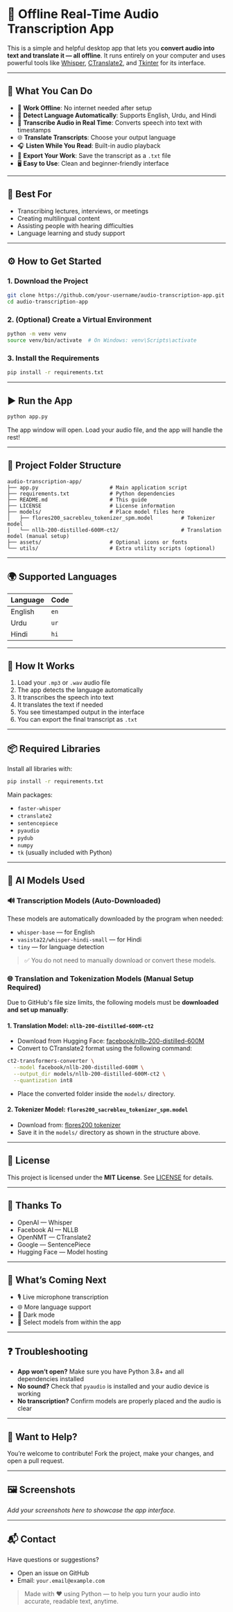 # 🎤 Offline Real-Time Audio Transcription App

This is a simple and helpful desktop app that lets you **convert audio into text and translate it — all offline**. It runs entirely on your computer and uses powerful tools like [Whisper](https://github.com/openai/whisper), [CTranslate2](https://github.com/OpenNMT/CTranslate2), and [Tkinter](https://docs.python.org/3/library/tkinter.html) for its interface.

---

## 🚀 What You Can Do

* 🔌 **Work Offline**: No internet needed after setup
* 🧠 **Detect Language Automatically**: Supports English, Urdu, and Hindi
* 📝 **Transcribe Audio in Real Time**: Converts speech into text with timestamps
* 🌐 **Translate Transcripts**: Choose your output language
* 🎧 **Listen While You Read**: Built-in audio playback
* 💾 **Export Your Work**: Save the transcript as a `.txt` file
* 🖥️ **Easy to Use**: Clean and beginner-friendly interface

---

## 💼 Best For

* Transcribing lectures, interviews, or meetings
* Creating multilingual content
* Assisting people with hearing difficulties
* Language learning and study support

---

## ⚙️ How to Get Started

### 1. Download the Project

```bash
git clone https://github.com/your-username/audio-transcription-app.git
cd audio-transcription-app
```

### 2. (Optional) Create a Virtual Environment

```bash
python -m venv venv
source venv/bin/activate  # On Windows: venv\Scripts\activate
```

### 3. Install the Requirements

```bash
pip install -r requirements.txt
```

---

## ▶️ Run the App

```bash
python app.py
```

The app window will open. Load your audio file, and the app will handle the rest!

---

## 📁 Project Folder Structure

```
audio-transcription-app/
├── app.py                       # Main application script
├── requirements.txt             # Python dependencies
├── README.md                    # This guide
├── LICENSE                      # License information
├── models/                      # Place model files here
│   ├── flores200_sacrebleu_tokenizer_spm.model         # Tokenizer model
│   └── nllb-200-distilled-600M-ct2/                    # Translation model (manual setup)
├── assets/                      # Optional icons or fonts
└── utils/                       # Extra utility scripts (optional)
```

---

## 🌍 Supported Languages

| Language | Code |
| -------- | ---- |
| English  | `en` |
| Urdu     | `ur` |
| Hindi    | `hi` |

---

## 🔄 How It Works

1. Load your `.mp3` or `.wav` audio file
2. The app detects the language automatically
3. It transcribes the speech into text
4. It translates the text if needed
5. You see timestamped output in the interface
6. You can export the final transcript as `.txt`

---

## 📦 Required Libraries

Install all libraries with:

```bash
pip install -r requirements.txt
```

Main packages:

* `faster-whisper`
* `ctranslate2`
* `sentencepiece`
* `pyaudio`
* `pydub`
* `numpy`
* `tk` (usually included with Python)

---

## 🧠 AI Models Used

### 🔊 Transcription Models (Auto-Downloaded)

These models are automatically downloaded by the program when needed:

* `whisper-base` — for English
* `vasista22/whisper-hindi-small` — for Hindi
* `tiny` — for language detection

> ✅ You do not need to manually download or convert these models.

### 🌐 Translation and Tokenization Models (Manual Setup Required)

Due to GitHub's file size limits, the following models must be **downloaded and set up manually**:

#### 1. **Translation Model:** `nllb-200-distilled-600M-ct2`

* Download from Hugging Face: [facebook/nllb-200-distilled-600M](https://huggingface.co/facebook/nllb-200-distilled-600M)
* Convert to CTranslate2 format using the following command:

```bash
ct2-transformers-converter \
  --model facebook/nllb-200-distilled-600M \
  --output_dir models/nllb-200-distilled-600M-ct2 \
  --quantization int8
```

* Place the converted folder inside the `models/` directory.

#### 2. **Tokenizer Model:** `flores200_sacrebleu_tokenizer_spm.model`

* Download from: [flores200 tokenizer](https://dl.fbaipublicfiles.com/nllb/flores200/sacrebleu_tokenizer_spm.model)
* Save it in the `models/` directory as shown in the structure above.

---

## 🪪 License

This project is licensed under the **MIT License**. See [LICENSE](LICENSE) for details.

---

## 🙏 Thanks To

* OpenAI — Whisper
* Facebook AI — NLLB
* OpenNMT — CTranslate2
* Google — SentencePiece
* Hugging Face — Model hosting

---

## 🔧 What’s Coming Next

* 🎙️ Live microphone transcription
* 🌐 More language support
* 🌙 Dark mode
* 🧩 Select models from within the app

---

## ❓ Troubleshooting

* **App won’t open?** Make sure you have Python 3.8+ and all dependencies installed
* **No sound?** Check that `pyaudio` is installed and your audio device is working
* **No transcription?** Confirm models are properly placed and the audio is clear

---

## 🤝 Want to Help?

You’re welcome to contribute! Fork the project, make your changes, and open a pull request.

---

## 🖼️ Screenshots

*Add your screenshots here to showcase the app interface.*

---

## 📬 Contact

Have questions or suggestions?

* Open an issue on GitHub
* Email: `your.email@example.com`

> Made with ❤️ using Python — to help you turn your audio into accurate, readable text, anytime.
